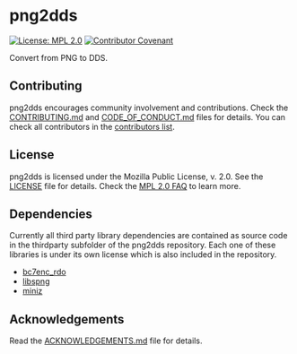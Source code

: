 # png2dds

[![License: MPL 2.0](https://img.shields.io/badge/License-MPL%202.0-brightgreen.svg)](https://opensource.org/licenses/MPL-2.0) [![Contributor Covenant](https://img.shields.io/badge/Contributor%20Covenant-2.1-4baaaa.svg)](CODE_OF_CONDUCT.md)

Convert from PNG to DDS.

## Contributing

png2dds encourages community involvement and contributions. Check the [CONTRIBUTING.md](CONTRIBUTING.md) and [CODE_OF_CONDUCT.md](CODE_OF_CONDUCT.md) files for details. You can check all contributors in the [contributors list](https://gitlab.com/joseasoler/png2dds/-/graphs/main).

## License

png2dds is licensed under the Mozilla Public License, v. 2.0. See the [LICENSE](LICENSE) file for details. Check the [MPL 2.0 FAQ](https://www.mozilla.org/en-US/MPL/2.0/FAQ/) to learn more.


## Dependencies

Currently all third party library dependencies are contained as source code in the thirdparty subfolder of the png2dds repository. Each one of these libraries is under its own license which is also included in the repository.

* [bc7enc_rdo](https://github.com/richgel999/bc7enc_rdo)
* [libspng](https://libspng.org/)
* [miniz](https://github.com/richgel999/miniz)

## Acknowledgements

Read the [ACKNOWLEDGEMENTS.md](ACKNOWLEDGEMENTS.md) file for details.
